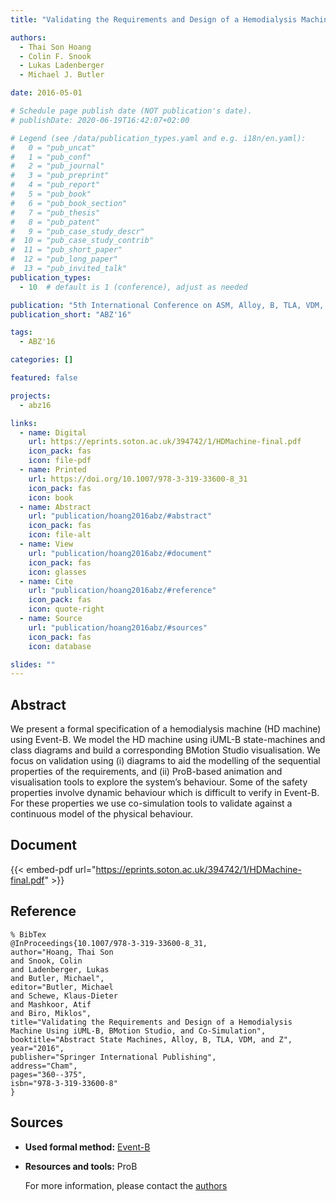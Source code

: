 ```yaml
---
title: "Validating the Requirements and Design of a Hemodialysis Machine Using iUML-B, BMotion Studio, and Co-Simulation"

authors:
  - Thai Son Hoang
  - Colin F. Snook
  - Lukas Ladenberger
  - Michael J. Butler

date: 2016-05-01

# Schedule page publish date (NOT publication's date).
# publishDate: 2020-06-19T16:42:07+02:00

# Legend (see /data/publication_types.yaml and e.g. i18n/en.yaml): 
#   0 = "pub_uncat"
#   1 = "pub_conf"
#   2 = "pub_journal"
#   3 = "pub_preprint"
#   4 = "pub_report"
#   5 = "pub_book"
#   6 = "pub_book_section"
#   7 = "pub_thesis"
#   8 = "pub_patent"
#   9 = "pub_case_study_descr"
#  10 = "pub_case_study_contrib"
#  11 = "pub_short_paper"
#  12 = "pub_long_paper"
#  13 = "pub_invited_talk"
publication_types:
  - 10  # default is 1 (conference), adjust as needed

publication: "5th International Conference on ASM, Alloy, B, TLA, VDM, and Z (ABZ'16)"
publication_short: "ABZ'16"

tags:
  - ABZ'16

categories: []

featured: false

projects:
  - abz16

links:
  - name: Digital
    url: https://eprints.soton.ac.uk/394742/1/HDMachine-final.pdf
    icon_pack: fas
    icon: file-pdf
  - name: Printed
    url: https://doi.org/10.1007/978-3-319-33600-8_31
    icon_pack: fas
    icon: book
  - name: Abstract
    url: "publication/hoang2016abz/#abstract"
    icon_pack: fas
    icon: file-alt
  - name: View
    url: "publication/hoang2016abz/#document"
    icon_pack: fas
    icon: glasses
  - name: Cite
    url: "publication/hoang2016abz/#reference"
    icon_pack: fas
    icon: quote-right
  - name: Source
    url: "publication/hoang2016abz/#sources"
    icon_pack: fas
    icon: database

slides: ""
---
```


## Abstract

We present a formal specification of a hemodialysis machine (HD machine) using Event-B. We model the HD machine using iUML-B state-machines and class diagrams and build a corresponding BMotion Studio visualisation. We focus on validation using (i) diagrams to aid the modelling of the sequential properties of the requirements, and (ii) ProB-based animation and visualisation tools to explore the system’s behaviour. Some of the safety properties involve dynamic behaviour which is difficult to verify in Event-B. For these properties we use co-simulation tools to validate against a continuous model of the physical behaviour.

## Document

{{< embed-pdf url="https://eprints.soton.ac.uk/394742/1/HDMachine-final.pdf" >}}

## Reference

```
% BibTex
@InProceedings{10.1007/978-3-319-33600-8_31,
author="Hoang, Thai Son
and Snook, Colin
and Ladenberger, Lukas
and Butler, Michael",
editor="Butler, Michael
and Schewe, Klaus-Dieter
and Mashkoor, Atif
and Biro, Miklos",
title="Validating the Requirements and Design of a Hemodialysis Machine Using iUML-B, BMotion Studio, and Co-Simulation",
booktitle="Abstract State Machines, Alloy, B, TLA, VDM, and Z",
year="2016",
publisher="Springer International Publishing",
address="Cham",
pages="360--375",
isbn="978-3-319-33600-8"
}
```

## Sources

- **Used formal method:**
  [Event-B](/method/event-b)
- **Resources and tools:**
  ProB

  For more information, please contact the <a href ="mailto:t.s.hoang@ecs.soton.ac.uk;cfs@ecs.soton.ac.uk">authors</a>
